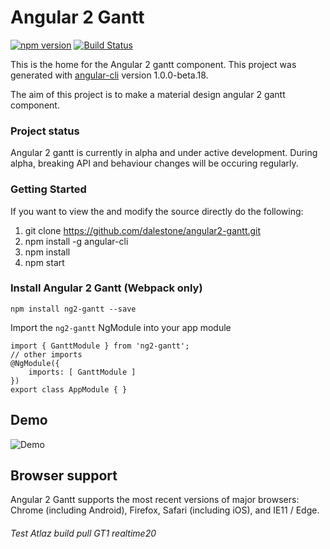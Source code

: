 # Angular 2 Gantt 
[![npm version](https://badge.fury.io/js/angular2-gantt.svg)](https://www.npmjs.com/package/angular2-gantt)
[![Build Status](https://travis-ci.org/dalestone/angular2-gantt.svg?branch=master)](https://travis-ci.org/dalestone/angular2-gantt)

This is the home for the Angular 2 gantt component. This project was generated with [angular-cli](https://github.com/angular/angular-cli) version 1.0.0-beta.18.

The aim of this project is to make a material design angular 2 gantt component.

### Project status
Angular 2 gantt is currently in alpha and under active development.
During alpha, breaking API and behaviour changes will be occuring regularly.

### Getting Started
If you want to view the and modify the source directly do the following:

1. git clone https://github.com/dalestone/angular2-gantt.git
2. npm install -g angular-cli
2. npm install
3. npm start

### Install Angular 2 Gantt (Webpack only)
`npm install ng2-gantt --save`

Import the `ng2-gantt` NgModule into your app module

```
import { GanttModule } from 'ng2-gantt';
// other imports
@NgModule({
    imports: [ GanttModule ]
})
export class AppModule { }
```

## Demo
![Demo](./docs/images/demo.gif)

## Browser support
Angular 2 Gantt supports the most recent versions of major browsers: Chrome (including Android), Firefox, Safari (including iOS), and IE11 / Edge.

###### Test Atlaz build pull GT1 realtime20

